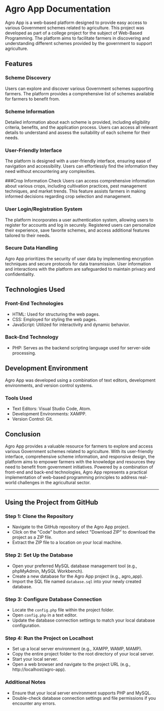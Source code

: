 # Agro App Documentation

Agro App is a web-based platform designed to provide easy access to various Government schemes related to agriculture. This project was developed as part of a college project for the subject of Web-Based Programming. The platform aims to facilitate farmers in discovering and understanding different schemes provided by the government to support agriculture.

## Features

### Scheme Discovery
Users can explore and discover various Government schemes supporting farmers. The platform provides a comprehensive list of schemes available for farmers to benefit from.

### Scheme Information
Detailed information about each scheme is provided, including eligibility criteria, benefits, and the application process. Users can access all relevant details to understand and assess the suitability of each scheme for their needs.

### User-Friendly Interface
The platform is designed with a user-friendly interface, ensuring ease of navigation and accessibility. Users can effortlessly find the information they need without encountering any complexities.

###Crop Information Check
Users can access comprehensive information about various crops, including cultivation practices, pest management techniques, and market trends. This feature assists farmers in making informed decisions regarding crop selection and management.

### User Login/Registration System
The platform incorporates a user authentication system, allowing users to register for accounts and log in securely. Registered users can personalize their experience, save favorite schemes, and access additional features tailored to their needs.

### Secure Data Handling
Agro App prioritizes the security of user data by implementing encryption techniques and secure protocols for data transmission. User information and interactions with the platform are safeguarded to maintain privacy and confidentiality.

## Technologies Used

### Front-End Technologies
- HTML: Used for structuring the web pages.
- CSS: Employed for styling the web pages.
- JavaScript: Utilized for interactivity and dynamic behavior.

### Back-End Technology
- PHP: Serves as the backend scripting language used for server-side processing.

## Development Environment

Agro App was developed using a combination of text editors, development environments, and version control systems.

### Tools Used
- Text Editors: Visual Studio Code, Atom.
- Development Environments: XAMPP.
- Version Control: Git.

## Conclusion

Agro App provides a valuable resource for farmers to explore and access various Government schemes related to agriculture. With its user-friendly interface, comprehensive scheme information, and responsive design, the platform aims to empower farmers with the knowledge and resources they need to benefit from government initiatives. Powered by a combination of front-end and back-end technologies, Agro App represents a practical implementation of web-based programming principles to address real-world challenges in the agricultural sector.

---

## Using the Project from GitHub

### Step 1: Clone the Repository
- Navigate to the GitHub repository of the Agro App project.
- Click on the "Code" button and select "Download ZIP" to download the project as a ZIP file.
- Extract the ZIP file to a location on your local machine.

### Step 2: Set Up the Database
- Open your preferred MySQL database management tool (e.g., phpMyAdmin, MySQL Workbench).
- Create a new database for the Agro App project (e.g., agro_app).
- Import the SQL file named `database.sql` into your newly created database.

### Step 3: Configure Database Connection
- Locate the `config.php` file within the project folder.
- Open `config.php` in a text editor.
- Update the database connection settings to match your local database configuration.

### Step 4: Run the Project on Localhost
- Set up a local server environment (e.g., XAMPP, WAMP, MAMP).
- Copy the entire project folder to the root directory of your local server.
- Start your local server.
- Open a web browser and navigate to the project URL (e.g., http://localhost/agro-app).

### Additional Notes
- Ensure that your local server environment supports PHP and MySQL.
- Double-check database connection settings and file permissions if you encounter any errors.
